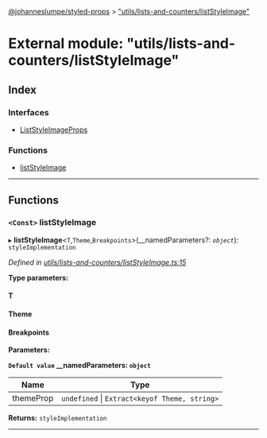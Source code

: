 [@johanneslumpe/styled-props](../README.md) > ["utils/lists-and-counters/listStyleImage"](../modules/_utils_lists_and_counters_liststyleimage_.md)

# External module: "utils/lists-and-counters/listStyleImage"

## Index

### Interfaces

* [ListStyleImageProps](../interfaces/_utils_lists_and_counters_liststyleimage_.liststyleimageprops.md)

### Functions

* [listStyleImage](_utils_lists_and_counters_liststyleimage_.md#liststyleimage)

---

## Functions

<a id="liststyleimage"></a>

### `<Const>` listStyleImage

▸ **listStyleImage**<`T`,`Theme`,`Breakpoints`>(__namedParameters?: *`object`*): `styleImplementation`

*Defined in [utils/lists-and-counters/listStyleImage.ts:15](https://github.com/johanneslumpe/styled-props/blob/8e709f1/src/utils/lists-and-counters/listStyleImage.ts#L15)*

**Type parameters:**

#### T 
#### Theme 
#### Breakpoints 
**Parameters:**

**`Default value` __namedParameters: `object`**

| Name | Type |
| ------ | ------ |
| themeProp | `undefined` \| `Extract<keyof Theme, string>` |

**Returns:** `styleImplementation`

___

